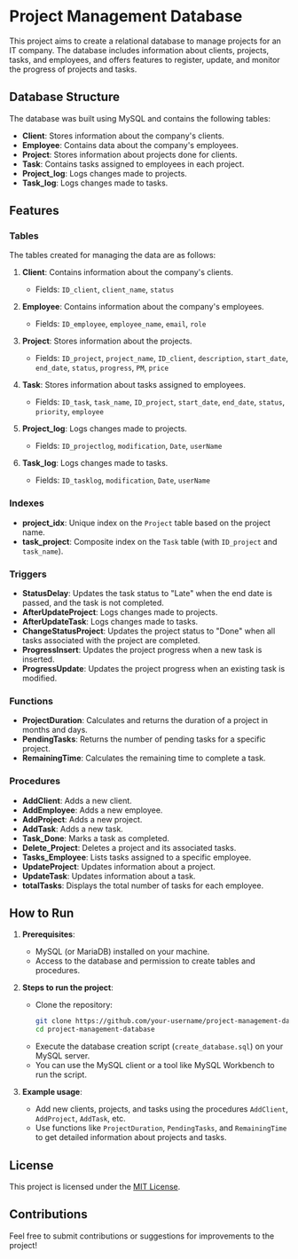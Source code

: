 # Project Management Database

This project aims to create a relational database to manage projects for an IT company. The database includes information about clients, projects, tasks, and employees, and offers features to register, update, and monitor the progress of projects and tasks.

## Database Structure

The database was built using MySQL and contains the following tables:

- **Client**: Stores information about the company's clients.
- **Employee**: Contains data about the company's employees.
- **Project**: Stores information about projects done for clients.
- **Task**: Contains tasks assigned to employees in each project.
- **Project_log**: Logs changes made to projects.
- **Task_log**: Logs changes made to tasks.

## Features

### Tables

The tables created for managing the data are as follows:

1. **Client**: Contains information about the company's clients.
   - Fields: `ID_client`, `client_name`, `status`

2. **Employee**: Contains information about the company's employees.
   - Fields: `ID_employee`, `employee_name`, `email`, `role`

3. **Project**: Stores information about the projects.
   - Fields: `ID_project`, `project_name`, `ID_client`, `description`, `start_date`, `end_date`, `status`, `progress`, `PM`, `price`

4. **Task**: Stores information about tasks assigned to employees.
   - Fields: `ID_task`, `task_name`, `ID_project`, `start_date`, `end_date`, `status`, `priority`, `employee`

5. **Project_log**: Logs changes made to projects.
   - Fields: `ID_projectlog`, `modification`, `Date`, `userName`

6. **Task_log**: Logs changes made to tasks.
   - Fields: `ID_tasklog`, `modification`, `Date`, `userName`

### Indexes

- **project_idx**: Unique index on the `Project` table based on the project name.
- **task_project**: Composite index on the `Task` table (with `ID_project` and `task_name`).

### Triggers

- **StatusDelay**: Updates the task status to "Late" when the end date is passed, and the task is not completed.
- **AfterUpdateProject**: Logs changes made to projects.
- **AfterUpdateTask**: Logs changes made to tasks.
- **ChangeStatusProject**: Updates the project status to "Done" when all tasks associated with the project are completed.
- **ProgressInsert**: Updates the project progress when a new task is inserted.
- **ProgressUpdate**: Updates the project progress when an existing task is modified.

### Functions

- **ProjectDuration**: Calculates and returns the duration of a project in months and days.
- **PendingTasks**: Returns the number of pending tasks for a specific project.
- **RemainingTime**: Calculates the remaining time to complete a task.

### Procedures

- **AddClient**: Adds a new client.
- **AddEmployee**: Adds a new employee.
- **AddProject**: Adds a new project.
- **AddTask**: Adds a new task.
- **Task_Done**: Marks a task as completed.
- **Delete_Project**: Deletes a project and its associated tasks.
- **Tasks_Employee**: Lists tasks assigned to a specific employee.
- **UpdateProject**: Updates information about a project.
- **UpdateTask**: Updates information about a task.
- **totalTasks**: Displays the total number of tasks for each employee.

## How to Run

1. **Prerequisites**: 
   - MySQL (or MariaDB) installed on your machine.
   - Access to the database and permission to create tables and procedures.

2. **Steps to run the project**:
   - Clone the repository:
     ```bash
     git clone https://github.com/your-username/project-management-database.git
     cd project-management-database
     ```
   - Execute the database creation script (`create_database.sql`) on your MySQL server.
   - You can use the MySQL client or a tool like MySQL Workbench to run the script.

3. **Example usage**:
   - Add new clients, projects, and tasks using the procedures `AddClient`, `AddProject`, `AddTask`, etc.
   - Use functions like `ProjectDuration`, `PendingTasks`, and `RemainingTime` to get detailed information about projects and tasks.

## License

This project is licensed under the [MIT License](https://opensource.org/licenses/MIT).

## Contributions

Feel free to submit contributions or suggestions for improvements to the project!
